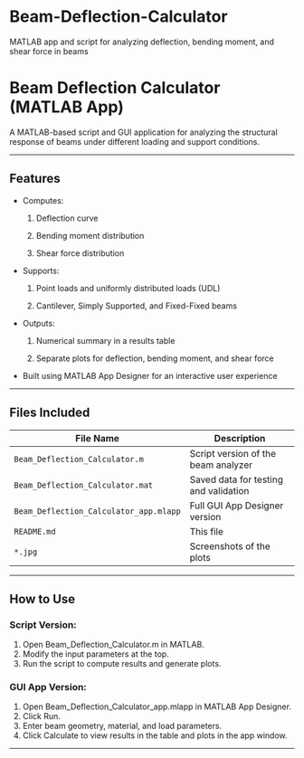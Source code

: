 # Beam-Deflection-Calculator

MATLAB app and script for analyzing deflection, bending moment, and shear force in beams

# Beam Deflection Calculator (MATLAB App)

A MATLAB-based script and GUI application for analyzing the structural response of beams under different loading and support conditions.

---

## Features

- Computes:

   1. Deflection curve

   2. Bending moment distribution

   3. Shear force distribution

- Supports:

   1. Point loads and uniformly distributed loads (UDL)

   2. Cantilever, Simply Supported, and Fixed-Fixed beams

- Outputs:

   1. Numerical summary in a results table

   2. Separate plots for deflection, bending moment, and shear force

- Built using MATLAB App Designer for an interactive user experience
  
---

## Files Included

| File Name                              | Description                             |
|----------------------------------------|-----------------------------------------|
| `Beam_Deflection_Calculator.m`         | Script version of the beam analyzer     |
| `Beam_Deflection_Calculator.mat`       | Saved data for testing and validation   |
| `Beam_Deflection_Calculator_app.mlapp` | Full GUI App Designer version           |           
| `README.md`                            | This file                               |
| `*.jpg`                                | Screenshots of the plots                |

---

## How to Use

### Script Version:
1. Open Beam_Deflection_Calculator.m in MATLAB.
2. Modify the input parameters at the top.
3. Run the script to compute results and generate plots.

### GUI App Version:
1. Open Beam_Deflection_Calculator_app.mlapp in MATLAB App Designer.
2. Click Run.
3. Enter beam geometry, material, and load parameters.
4. Click Calculate to view results in the table and plots in the app window.

---

